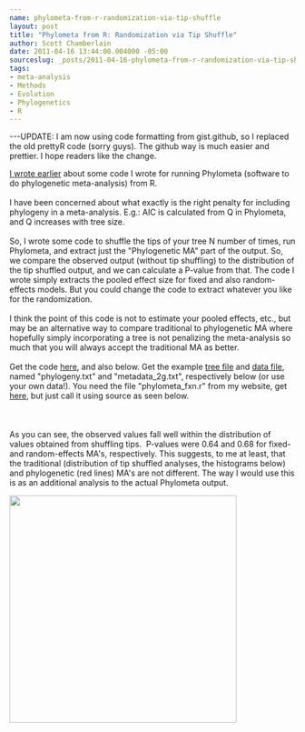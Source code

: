 ```yaml
---
name: phylometa-from-r-randomization-via-tip-shuffle
layout: post
title: "Phylometa from R: Randomization via Tip Shuffle"
author: Scott Chamberlain
date: 2011-04-16 13:44:00.004000 -05:00
sourceslug: _posts/2011-04-16-phylometa-from-r-randomization-via-tip-shuffle.md
tags:
- meta-analysis
- Methods
- Evolution
- Phylogenetics
- R
---
```


---UPDATE: I am now using code formatting from gist.github, so I replaced the old prettyR code (sorry guys). The github way is much easier and prettier. I hope readers like the change.

<a href="http://r-ecology.blogspot.com/2011/04/phylometa-from-r-udpate.html">I wrote earlier</a> about some code I wrote for running Phylometa (software to do phylogenetic meta-analysis) from R.<br /><br />I have been concerned about what exactly is the right penalty for including phylogeny in a meta-analysis. E.g.: AIC is calculated from Q in Phylometa, and Q increases with tree size.<br /><br />So, I wrote some code to shuffle the tips of your tree N number of times, run Phylometa, and extract just the "Phylogenetic MA" part of the output. So, we compare the observed output (without tip shuffling) to the distribution of the tip shuffled output, and we can calculate a P-value from that. The code I wrote simply extracts the pooled effect size for fixed and also random-effects models. But you could change the code to extract whatever you like for the randomization.<br /><br />I think the point of this code is not to estimate your pooled effects, etc., but may be an alternative way to compare traditional to phylogenetic MA where hopefully simply incorporating a tree is not penalizing the meta-analysis so much&nbsp;that you will&nbsp;always accept the traditional MA as better.<br /><br />Get the code <a href="https://gist.github.com/925343#file_phylometa_rand_fxn_one.r">here</a>, and also below. Get the example <a href="http://wp.me/PRT1F-2R">tree file</a> and <a href="http://wp.me/PRT1F-2S">data file</a>, named "phylogeny.txt" and "metadata_2g.txt", respectively below (or use your own data!). You need the file "phylometa_fxn.r" from my website, get <a href="https://gist.github.com/939970">here</a>, but just call it using source as seen below.<br /><br /><script src="https://gist.github.com/925343.js?file=phylometa_rand_fxn_one.R"></script><br /><br />As you can see, the observed values fall well within the distribution of values obtained from shuffling tips. &nbsp;P-values were 0.64 and 0.68 for fixed- and random-effects MA's, respectively. This suggests, to me at least, that the traditional (distribution of tip shuffled analyses, the histograms below) and phylogenetic (red lines) MA's are not&nbsp;different. The way I would use this is as an additional analysis to the actual Phylometa output.

<div class="separator" style="clear: both; text-align: center;"><a href="http://4.bp.blogspot.com/-fpEjXUBvAw8/TanftVw49QI/AAAAAAAAEbY/z9rJKThxRMo/s1600/metadata_2g.txt.jpeg" imageanchor="1" style="clear: left; float: left; margin-bottom: 1em; margin-right: 1em;"><img border="0" height="400" src="http://4.bp.blogspot.com/-fpEjXUBvAw8/TanftVw49QI/AAAAAAAAEbY/z9rJKThxRMo/s400/metadata_2g.txt.jpeg" width="400" /></a></div>

